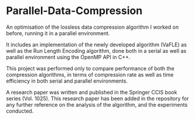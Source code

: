 # Parallel-Data-Compression
An optimisation of the lossless data compression algorithm I worked on before, running it in a parallel environment. 

It includes an implementation of the newly developed algorithm (VaFLE) as well as the Run Length Encoding algorithm, done both in a serial as well as parallel environment using the OpenMP API in C++. 

This project was performed only to compare performance of both the compression algorithms, in terms of compression rate as well as time efficiency in both serial and parallel environments.

A research paper was written and published in the Springer CCIS book series (Vol. 1025). This research paper has been added in the repository for any further reference on the analysis of the algorithm, and the experiments conducted.
